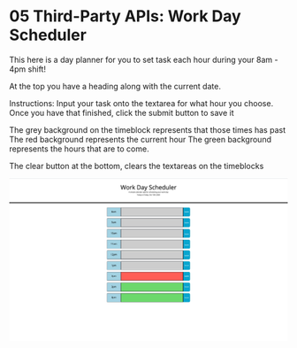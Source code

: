 # 05 Third-Party APIs: Work Day Scheduler

This here is a day planner for you to set task each hour during your 8am - 4pm shift!

At the top you have a heading along with the current date. 

Instructions:
Input your task onto the textarea for what hour you choose. Once you have that finished, click the submit button to save it

The grey background on the timeblock represents that those times has past
The red background represents the current hour
The green background represents the hours that are to come.

The clear button at the bottom, clears the textareas on the timeblocks


![Mainscreen Screenshot](Assets/image/Mainscreen.PNG)

